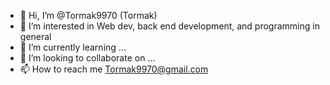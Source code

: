 - 👋 Hi, I’m @Tormak9970 (Tormak)
- 👀 I’m interested in Web dev, back end development, and programming in general
- 🌱 I’m currently learning ...
- 💞️ I’m looking to collaborate on ...
- 📫 How to reach me Tormak9970@gmail.com

<!---
Tormak9970/Tormak9970 is a ✨ special ✨ repository because its `README.md` (this file) appears on your GitHub profile.
You can click the Preview link to take a look at your changes.
--->
